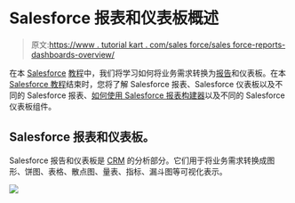# Salesforce 报表和仪表板概述

> 原文:[https://www . tutorial kart . com/sales force/sales force-reports-dashboards-overview/](https://www.tutorialkart.com/salesforce/salesforce-reports-dashboards-overview/)

在本 [Salesforce](https://www.tutorialkart.com/salesforce/what-is-salesforce/) [教程](https://www.tutorialkart.com/salesforce/salesforce-security-model-admin-tutorials/)中，我们将学习如何将业务需求转换为[报告](https://www.tutorialkart.com/salesforce/how-to-use-salesforce-report-builder/)和仪表板。在本 [Salesforce 教程](https://www.tutorialkart.com/salesforce-tutorials/)结束时，您将了解 Salesforce 报表、Salesforce 仪表板以及不同的 Salesforce 报表、[如何使用 Salesforce 报表构建器](https://www.tutorialkart.com/salesforce/how-to-use-salesforce-report-builder/)以及不同的 Salesforce 仪表板组件。

## Salesforce 报表和仪表板。

Salesforce 报告和仪表板是 [CRM](https://www.tutorialkart.com/salesforce/why-salesforce-crm-is-1-on-demand/) 的分析部分。它们用于将业务需求转换成图形、饼图、表格、散点图、量表、指标、漏斗图等可视化表示。

[![](../Images/925da31b32d6bc3827932f6c8afb11bb.png)](https://www.tutorialkart.com/)